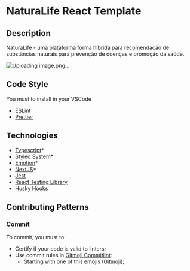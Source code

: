 # NaturaLife React Template
## Description
NaturaLife - uma plataforma forma híbrida para recomendação de substâncias naturais para prevenção de doenças e promoção da saúde.

![Uploading image.png…]()


## Code Style

You must to install in your VSCode

- [ESLint](https://marketplace.visualstudio.com/items?itemName=dbaeumer.vscode-eslint)
- [Prettier](https://marketplace.visualstudio.com/items?itemName=esbenp.prettier-vscode)

## Technologies

- [Typescript](https://typescriptlang.org)\*
- [Styled System](https://styled-system.com)\*
- [Emotion](https://emotion.sh/docs/introduction)\*
- [NextJS](https://nextjs.org/docs/getting-started)\*
- [Jest](https://jestjs.io)
- [React Testing Library](https://testing-library.com)
- [Husky Hooks](https://github.com/typicode/husky#readme)

## Contributing Patterns

### Commit

To commit, you must to:

- Certify if your code is valid to linters;
- Use commit rules in [Gitmoji Commitlint](https://github.com/arvinxx/gitmoji-commit-workflow/tree/master/packages/commitlint-config#readme):
  - Starting with one of this emojis ([Gitmoji](https://gitmoji.dev));
